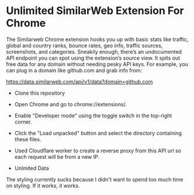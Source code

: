 # Unlimited SimilarWeb Extension For Chrome

The Similarweb Chrome extension hooks you up with basic stats like traffic, global and country ranks, bounce rates, geo info, traffic sources, screenshots, and categories. Sneakily enough, there’s an undocumented API endpoint you can spot using the extension’s source view. It spits out free data for any domain without needing pesky API keys. For example, you can plug in a domain like github.com and grab info from:

https://data.similarweb.com/api/v1/data?domain=github.com

- Clone this repository
- Open Chrome and go to chrome://extensions/.
- Enable "Developer mode" using the toggle switch in the top-right corner.
- Click the "Load unpacked" button and select the directory containing these files.


- Used Cloudflare worker to create a reverse proxy from this API url so each request will be from a new IP. 
- Unlmited Data


The styling currently sucks because I didn't want to spend too much time on styling. If it works, it works.
